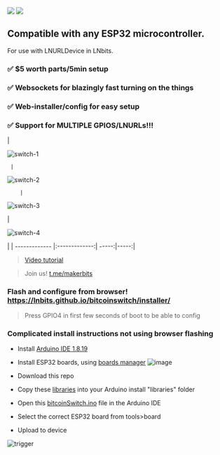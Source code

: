 
<img style="max-width:100%;" src="https://user-images.githubusercontent.com/33088785/166832680-600ed270-cbc9-4749-82f1-c1853b242329.png">

<img style="max-width:100%;" src="https://user-images.githubusercontent.com/33088785/166829474-a28ca2b7-dd3e-46d4-89d3-8a10bf1d3fad.png">

## Compatible with any ESP32 microcontroller.

For use with LNURLDevice in LNbits.

### ✅ $5 worth parts/5min setup

### ✅ Websockets for blazingly fast turning on the things

### ✅ Web-installer/config for easy setup

### ✅ Support for MULTIPLE GPIOS/LNURLs!!!

|   

![switch-1](https://user-images.githubusercontent.com/33088785/204107016-bc9473e0-2843-4873-af71-cd934e07f444.gif)

     |    
![switch-2](https://user-images.githubusercontent.com/33088785/204107029-cc4ad95b-b130-4b48-9091-86d7be7d4f16.gif)


        |  
![switch-3](https://user-images.githubusercontent.com/33088785/204107037-870571f8-b860-4019-93d4-bbdbeaf1091f.gif)


 | 

![switch-4](https://user-images.githubusercontent.com/33088785/204107044-b8a7d94f-6908-40dd-bb82-974e08f077f4.gif)

  |
| ------------- |:-------------:| -----:|-----:|

> <a href="https://twitter.com/arcbtc/status/1585627498510831616">Video tutorial</a>

> Join us! <a href="https://t.me/makerbits">t.me/makerbits</a>

### Flash and configure from browser! https://lnbits.github.io/bitcoinswitch/installer/

> Press GPIO4 in first few seconds of boot to be able to config

### Complicated install instructions not using browser flashing
- Install <a href="https://www.arduino.cc/en/software">Arduino IDE 1.8.19</a>
- Install ESP32 boards, using <a href="https://docs.espressif.com/projects/arduino-esp32/en/latest/installing.html#installing-using-boards-manager">boards manager</a>
![image](https://user-images.githubusercontent.com/33088785/161862832-1269a12e-16ce-427c-9a92-df3ee573a1fb.png)

- Download this repo
- Copy these <a href="libraries">libraries</a> into your Arduino install "libraries" folder
- Open this <a href="bitcoinSwitch.ino">bitcoinSwitch.ino</a> file in the Arduino IDE
- Select the correct ESP32 board from tools>board
- Upload to device

![trigger](https://user-images.githubusercontent.com/33088785/166829947-d0194b32-19fc-4a16-83d3-dc6f9af9337c.gif)
